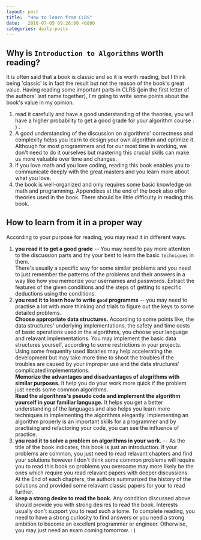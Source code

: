 ```yaml
---
layout: post
title:  "How to learn from CLRS"
date:   2018-07-05 09:26:00 +0800
categories: daily-posts
---
```

## Why is `Introduction to Algorithms` worth reading?
It is often said that a book is classic and so it is worth reading, but I think being 'classic' is in fact the result but not the reason of the book's great value. Having reading some important parts in CLRS (join the first letter of the authors' last name together), I'm going to write some points about the book's value in my opinion.
1. read it carefully and have a good understanding of the theories, you will have a higher probability to get a good grade for your algorithm course : ) .
2. A good understanding of the discussion on algorithms' correctness and complexity helps you learn to design your own algorithm and optimize it. Although for most programmers and for our most time in working, we don't need to do it ourselves but mastering this crucial skills can make us more valuable over time and changes.
3. if you love math and you love coding, reading this book enables you to communicate deeply with the great masters and you learn more about what you love.
4. the book is well-organized and only requires some basic knowledge on math and programming. Appendixes at the end of the book also offer theories used in the book. There should be little difficulty in reading this book.

## How to learn from it in a proper way
According to your purpose for reading, you may read it in different ways.
1. **you read it to get a good grade** -- You may need to pay more attention to the discussion parts and try your best to learn the basic `techniques` in them.   
There's usually a specific way for some similar problems and you need to just remember the patterns of the problems and their answers in a way like how you memorize your usernames and passwords. Extract the features of the given conditions and the steps of getting to specific deductions using the conditions.
2. **you read it to learn how to write `good` programms** -- you may need to practise a lot with more thinking and trials to figure out the keys to some detailed problems.  
**Choose appropriate data structures.** According to some points like, the data structures' underlying implementations, the safety and time costs of basic operations used in the algorithms, you choose your language and relavant implementations. You may implement the basic data structures yourself, according to some restrictions in your projects. Using some frequenlty used libraries may help accelerating the development but may take more time to shoot the troubles if the troubles are caused by your improper use and the data structures' complicated implementations.  
**Memorize the advantages and disadvantages of alogrithms with similar purposes.** It help you do your work more quick if the problem just needs some common algorithms.  
**Read the algorithms's pseudo code and implement the algorithm yourself in your familiar language.** It helps you get a better understanding of the languages and also helps you learn more techniques in implementing the algorithms elegantly. Implementing an algorithm properly is an important skills for a programmer and by practising and refactoring your code, you can see the influence of practice.  
3. **you read it to solve a problem on algorithms in your work.** -- As the title of the book indicates, this book is just an introduction. If your problems are common, you just need to read relavant chapters and find your solutions however I don't think some common problems will require you to read this book so problems you overcome may more likely be the ones which require you read relavant papers with deeper discussions. At the End of each chapters, the authors summarized the history of the solutions and  provided some relavant classic papers for your to read further.
4. **keep a strong desire to read the book.** Any condition discussed above should provide you with strong desires to read the book. Interests usually don't support you to read such a tome. To complete reading, you need to have a strong curiosity to find answers or you need a strong ambition to become an excellent programmer or engineer. Otherwise, you may just need an exam coming tomorrow. : )
